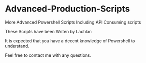 # Advanced-Production-Scripts
More Advanced Powershell Scripts Including API Consuming scripts

These Scripts have been Writen by Lachlan

It is expected that you have a decent knowledge of Powershell to understand.

Feel free to contact me with any questions.
